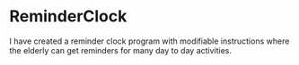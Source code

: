 # ReminderClock
I have created a reminder clock program with modifiable instructions where the elderly can get reminders for many day to day activities.

